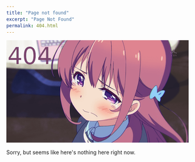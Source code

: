 ```yaml
---
title: "Page not found"
excerpt: "Page Not Found"
permalink: 404.html
---
```


<img src="assets/404.png" />

Sorry, but seems like here's nothing here right now.
